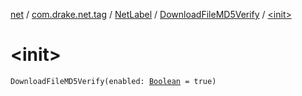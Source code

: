 [net](../../../index.md) / [com.drake.net.tag](../../index.md) / [NetLabel](../index.md) / [DownloadFileMD5Verify](index.md) / [&lt;init&gt;](./-init-.md)

# &lt;init&gt;

`DownloadFileMD5Verify(enabled: `[`Boolean`](https://kotlinlang.org/api/latest/jvm/stdlib/kotlin/-boolean/index.html)` = true)`